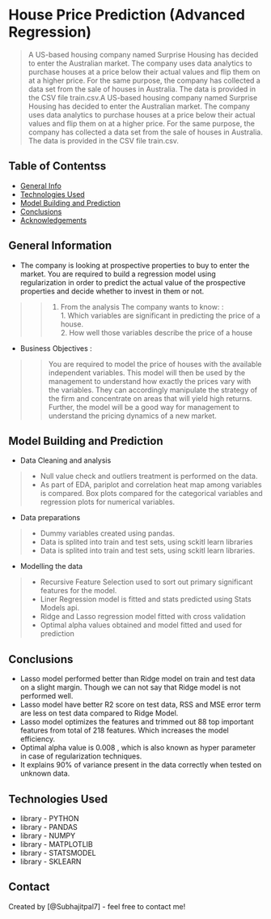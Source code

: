 # House Price Prediction (Advanced Regression)
> A US-based housing company named Surprise Housing has decided to enter the Australian market. The company uses data analytics to purchase houses at a price below their actual values and flip them on at a higher price. For the same purpose, the company has collected a data set from the sale of houses in Australia. The data is provided in the CSV file train.csv.A US-based housing company named Surprise Housing has decided to enter the Australian market. The company uses data analytics to purchase houses at a price below their actual values and flip them on at a higher price. For the same purpose, the company has collected a data set from the sale of houses in Australia. The data is provided in the CSV file train.csv.


## Table of Contentss
* [General Info](#general-information)
* [Technologies Used](#technologies-used)
* [Model Building and Prediction](#model-building-and-prediction)
* [Conclusions](#conclusions)
* [Acknowledgements](#acknowledgements)

<!-- You can include any other section that is pertinent to your problem -->

## General Information
- The company is looking at prospective properties to buy to enter the market. You are required to build a regression model using regularization in order to predict the actual value of the prospective properties and decide whether to invest in them or not. 
>> 1. From the analysis The company wants to know: : <br>
    1. Which variables are significant in predicting the price of a house.<br>
    2. How well those variables describe the price of a house <br>

- Business Objectives :
>> You are required to model the price of houses with the available independent variables. This model will then be used by the management to understand how exactly the prices vary with the variables. They can accordingly manipulate the strategy of the firm and concentrate on areas that will yield high returns. Further, the model will be a good way for management to understand the pricing dynamics of a new market.



## Model Building and Prediction
- Data Cleaning and analysis
> - Null value check and outliers treatment is performed on the data.
> - As part of EDA, pariplot and correlation heat map among variables is compared. Box plots compared for the categorical variables and regression plots for numerical variables.
- Data preparations
> - Dummy variables created using pandas.
> - Data is splited into train and test sets, using sckitl learn libraries
> - Data is splited into train and test sets, using sckitl learn libraries.

- Modelling the data
> - Recursive Feature Selection used to sort out primary significant features for the model.
> - Liner Regression model is fitted and stats predicted using Stats Models api.
> - Ridge and Lasso regression model fitted with cross validation
> - Optimal alpha values obtained and model fitted and used for prediction


## Conclusions
- Lasso model performed better than Ridge model on train and test data on a slight margin. Though we can not say that Ridge model is not performed well.
- Lasso model have better R2 score on test data, RSS and MSE error term are less on test data compared to Ridge Model.
- Lasso model optimizes the features and trimmed out 88 top important features from total of 218 features. Which increases the model efficiency.
- Optimal alpha value is 0.008 , which is also known as hyper parameter in case of regularization techniques.
- It explains 90% of variance present in the data correctly when tested on unknown data.


<!-- You don't have to answer all the questions - just the ones relevant to your project. -->


## Technologies Used
- library - PYTHON
- library - PANDAS
- library - NUMPY
- library - MATPLOTLIB
- library - STATSMODEL
- library - SKLEARN


<!-- As the libraries versions keep on changing, it is recommended to mention the version of library used in this project -->


## Contact
Created by [@Subhajitpal7] - feel free to contact me!


<!-- Optional -->
<!-- ## License -->
<!-- This project is open source and available under the [... License](). -->

<!-- You don't have to include all sections - just the one's relevant to your project -->